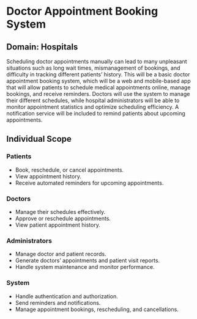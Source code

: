 # Doctor Appointment Booking System

## Domain: Hospitals

Scheduling doctor appointments manually can lead to many unpleasant situations such as long wait times, mismanagement of bookings, and difficulty in tracking different patients’ history. This will be a basic doctor appointment booking system, which will be a web and mobile-based app that will allow patients to schedule medical appointments online, manage bookings, and receive reminders. Doctors will use the system to manage their different schedules, while hospital administrators will be able to monitor appointment statistics and optimize scheduling efficiency. A notification service will be included to remind patients about upcoming appointments.

## Individual Scope

### Patients
- Book, reschedule, or cancel appointments.
- View appointment history.
- Receive automated reminders for upcoming appointments.

### Doctors
- Manage their schedules effectively.
- Approve or reschedule appointments.
- View patient appointment history.

### Administrators
- Manage doctor and patient records.
- Generate doctors’ appointments and patient visit reports.
- Handle system maintenance and monitor performance.

### System
- Handle authentication and authorization.
- Send reminders and notifications.
- Manage appointment bookings, rescheduling, and cancellations.

